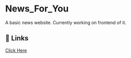 # News_For_You

A basic news website. Currently working on frontend of it.

## 🔗 Links
[Click Here](https://krauser24816.github.io/News_For_You/)

  
